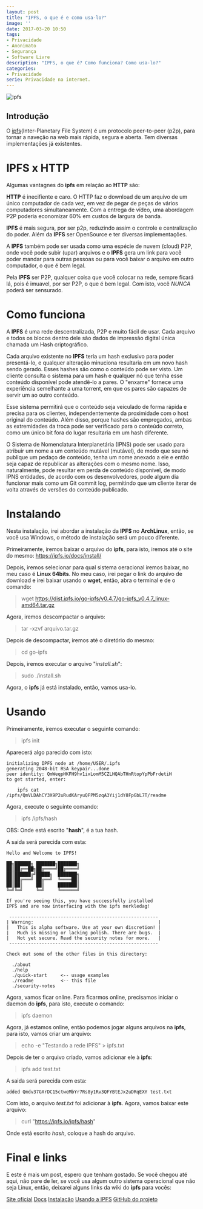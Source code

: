 ```yaml
---
layout: post
title: "IPFS, o que é e como usa-lo?"
image: ''
date: 2017-03-20 10:50
tags:
- Privacidade
- Anonimato
- Segurança
- Software Livre
description: "IPFS, o que é? Como funciona? Como usa-lo?"
categories:
- Privacidade
serie: Privacidade na internet.
---
```


![ipfs](/assets/img/ipfs.jpg)

## Introdução

O [ipfs](https://ipfs.io "ipfs")(Inter-Planetary File System) é um protocolo peer-to-peer (p2p), para tornar a naveção na web mais rápida, segura e aberta. Tem diversas implementações já existentes.



# IPFS x HTTP

Algumas vantagnes do **ipfs** em relação ao **HTTP** são:

**HTTP** é inecifiente e caro. O HTTP faz o download de um arquivo de um único computador de cada vez, em vez de pegar de peças de vários computadores simultaneamente. Com a entrega de vídeo, uma abordagem P2P poderia economizar 60% em custos de largura de banda.

**IPFS** é mais segura, por ser p2p, reduzindo assim o controle e centralização do poder. Além da **IPFS** ser OpenSource e ter diversas implementações.

A **IPFS** também pode ser usada como uma espécie de nuvem (cloud) P2P, onde você pode subir (upar) arquivos e o **IPFS** gera um link para você poder mandar para outras pessoas ou para você baixar o arquivo em outro computador, o que é bem legal.

Pela **IPFS** ser P2P, qualquer coisa que você colocar na rede, sempre ficará lá, pois é imuavel, por ser P2P, o que é bem legal. Com isto, você *NUNCA* poderá ser sensurado.

# Como funciona

A **IPFS** é uma rede descentralizada, P2P e muito fácil de usar. Cada arquivo e todos os blocos dentro dele são dados de impressão digital única chamada um Hash criptográfico.

Cada arquivo existente no **IPFS** teria um hash exclusivo para poder presentá-lo, e qualquer alteração minuciona resultaria em um novo hash sendo gerado.  Esses hashes são como o conteúdo pode ser visto. Um cliente consulta o sistema para um hash e qualquer nó que tenha esse conteúdo disponível pode atendê-lo a pares. O "enxame" fornece uma experiência semelhante a uma torrent, em que os pares são capazes de servir um ao outro conteúdo.

Esse sistema permitirá que o conteúdo seja veiculado de forma rápida e precisa para os clientes, independentemente da proximidade com o host original do conteúdo. Além disso, porque hashes são empregados, ambas as extremidades da troca pode ser verificado para o conteúdo correto, como um único bit fora do lugar resultaria em um hash diferente.

O Sistema de Nomenclatura Interplanetária (IPNS) pode ser usado para atribuir um nome a um conteúdo mutável (mutável), de modo que seu nó publique um pedaço de conteúdo, tenha um nome anexado a ele e então seja capaz de republicar as alterações com o mesmo nome. Isso, naturalmente, pode resultar em perda de conteúdo disponível, de modo IPNS entidades, de acordo com os desenvolvedores, pode algum dia funcionar mais como um Git commit log, permitindo que um cliente iterar de volta através de versões do conteúdo publicado.

# Instalando

Nesta instalação, irei abordar a instalação da **IPFS** no **ArchLinux**, então, se você usa Windows, o método de instalação será um pouco diferente.

Primeiramente, iremos baixar o arquivo do **ipfs**, para isto, iremos até o site do mesmo: https://ipfs.io/docs/install/

Depois, iremos selecionar para qual sistema oeracional iremos baixar, no meu caso é **Linux 64bits**. No meu caso, irei pegar o link do arquivo de download e irei baixar usando o **wget**, então, abra o terminal e de o comando:

> wget https://dist.ipfs.io/go-ipfs/v0.4.7/go-ipfs_v0.4.7_linux-amd64.tar.gz

Agora, iremos descompactar o arquivo:

> tar -xzvf arquivo.tar.gz

Depois de descompactar, iremos até o diretório do mesmo:

> cd go-ipfs

Depois, iremos executar o arquivo "*install.sh*":

> sudo ./install.sh

Agora, o **ipfs** já está instalado, então, vamos usa-lo.

# Usando

Primeiramente, iremos executar o seguinte comando:

> ipfs init

Aparecerá algo parecido com isto:

~~~
initializing IPFS node at /home/USER/.ipfs
generating 2048-bit RSA keypair...done
peer identity: QmWeqpHKFH9hv1ixLomM5CZLHQAbTHnRtopYpPbFrdetiH
to get started, enter:

	ipfs cat /ipfs/QmVLDAhCY3X9P2uRudKAryuQFPM5zqA3Yij1dY8FpGbL7T/readme
~~~

Agora, execute o seguinte comando:

> ipfs /ipfs/hash

OBS: Onde está escrito "**hash**", é a tua hash.

A saida será parecida com esta:

~~~
Hello and Welcome to IPFS!

██╗██████╗ ███████╗███████╗
██║██╔══██╗██╔════╝██╔════╝
██║██████╔╝█████╗  ███████╗
██║██╔═══╝ ██╔══╝  ╚════██║
██║██║     ██║     ███████║
╚═╝╚═╝     ╚═╝     ╚══════╝

If you're seeing this, you have successfully installed
IPFS and are now interfacing with the ipfs merkledag!

 -------------------------------------------------------
| Warning:                                              |
|   This is alpha software. Use at your own discretion! |
|   Much is missing or lacking polish. There are bugs.  |
|   Not yet secure. Read the security notes for more.   |
 -------------------------------------------------------

Check out some of the other files in this directory:

  ./about
  ./help
  ./quick-start     <-- usage examples
  ./readme          <-- this file
  ./security-notes
~~~

Agora, vamos ficar online. Para ficarmos online, precisamos iniciar o daemon do **ipfs**, para isto, execute o comando:

> ipfs daemon

Agora, já estamos online, então podemos jogar alguns arquivos na **ipfs**, para isto, vamos criar um arquivo:

> echo -e "Testando a rede IPFS" > ipfs.txt

Depois de ter o arquivo criado, vamos adicionar ele à **ipfs**:

> ipfs add test.txt

A saida será parecida com esta:

~~~
added Qmdv37GXrDC15ctweMbYr7Rs8y1Rv3QFYBtEJx2uDRqEXY test.txt
~~~

Com isto, o arquivo *test.txt* foi adicionar à **ipfs**. Agora, vamos baixar este arquivo:

> curl "https://ipfs.io/ipfs/hash"

Onde está escrito *hash*, coloque a hash do arquivo.

# Final e links

E este é mais um post, espero que tenham gostado. Se você chegou até aqui, não pare de ler, se você usa algum outro sistema operacional que não seja Linux, então, deixarei alguns links da wiki do **ipfs** para vocês:

[Site oficial](http://ipfs.io/ "IPFS")
[Docs](http://ipfs.io/docs/ "docs")
[Instalação](http://ipfs.io/docs/install/ "Instalação do IPFS para outros sistemas operacionais")
[Usando a IPFS](https://ipfs.io/docs/getting-started "Usando a IPFS")
[GitHub do projeto](https://github.com/ipfs/go-ipfs/ "GitHub IPFS")
